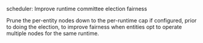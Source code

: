 scheduler: Improve runtime committee election fairness

Prune the per-entity nodes down to the per-runtime cap if configured,
prior to doing the election, to improve fairness when entities opt to
operate multiple nodes for the same runtime.
